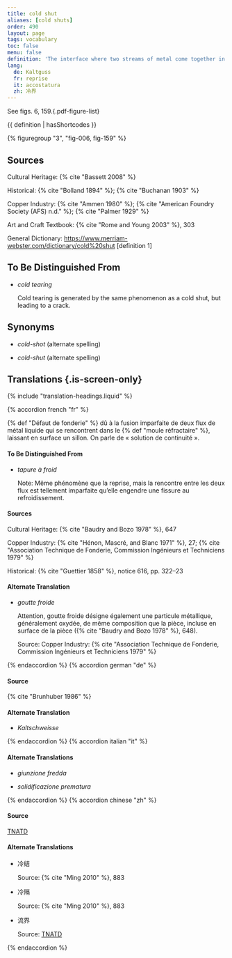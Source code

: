 ```yaml
---
title: cold shut
aliases: [cold shuts]
order: 490
layout: page
tags: vocabulary
toc: false
menu: false
definition: 'The interface where two streams of metal come together in the {% def "mold" %} but do not fuse properly, often due to premature cooling of the metal in the mold. A cold shut may also describe a hole or void in a {% def "cast (n.)" "cast" %} caused by premature cooling ({% cite "Rome and Young 2003" %}, 303). The cooled metal edges will be rounded in profile.'
lang:
  de: Kaltguss
  fr: reprise
  it: accostatura
  zh: 冷界
---
```


See figs. 6, 159.{.pdf-figure-list}

{{ definition | hasShortcodes }}

{% figuregroup "3", "fig-006, fig-159" %}

## Sources

Cultural Heritage: {% cite "Bassett 2008" %}

Historical: {% cite "Bolland 1894" %}; {% cite "Buchanan 1903" %}

Copper Industry: {% cite "Ammen 1980" %}; {% cite "American Foundry Society (AFS) n.d." %}; {% cite "Palmer 1929" %}

Art and Craft Textbook: {% cite "Rome and Young 2003" %}, 303

General Dictionary: <https://www.merriam-webster.com/dictionary/cold%20shut> [definition 1]

## To Be Distinguished From

- *cold tearing*

    Cold tearing is generated by the same phenomenon as a cold shut, but leading to a crack.

## Synonyms

- *cold-shot* (alternate spelling)

- *cold-shut* (alternate spelling)

## Translations {.is-screen-only}

<div class="accordion">
{% include "translation-headings.liquid" %}

{% accordion french "fr" %}

{% def "Défaut de fonderie" %} dû à la fusion imparfaite de deux flux de métal liquide qui se rencontrent dans le {% def "moule réfractaire" %}, laissant en surface un sillon. On parle de « solution de continuité ».

#### To Be Distinguished From

- *tapure à froid*

    Note: Même phénomène que la reprise, mais la rencontre entre les deux flux est tellement imparfaite qu’elle engendre une fissure au refroidissement.

#### Sources

Cultural Heritage: {% cite "Baudry and Bozo 1978" %}, 647

Copper Industry: {% cite "Hénon, Mascré, and Blanc 1971" %}, 27; {% cite "Association Technique de Fonderie, Commission Ingénieurs et Techniciens 1979" %}

Historical: {% cite "Guettier 1858" %}, notice 616, pp. 322–23

#### Alternate Translation

- *goutte froide*

    Attention, goutte froide désigne également une particule métallique, généralement oxydée, de même composition que la pièce, incluse en surface de la pièce ({% cite "Baudry and Bozo 1978" %}, 648).

    Source: Copper Industry: {% cite "Association Technique de Fonderie, Commission Ingénieurs et Techniciens 1979" %}

{% endaccordion %}
{% accordion german "de" %}

#### Source

{% cite "Brunhuber 1986" %}

#### Alternate Translation

- *Kaltschweisse*

{% endaccordion %}
{% accordion italian "it" %}

#### Alternate Translations

- *giunzione fredda*

- *solidificazione prematura*

{% endaccordion %}
{% accordion chinese "zh" %}

#### Source

[TNATD](http://terms.naer.edu.tw/detail/627912/?index=1)

#### Alternate Translations

- <span lang="zh">冷结</span>

    Source: {% cite "Ming 2010" %}, 883

- <span lang="zh">冷隔</span>

    Source: {% cite "Ming 2010" %}, 883

- <span lang="zh">流界</span>

    Source: [TNATD](http://terms.naer.edu.tw/detail/627912/?index=1)

{% endaccordion %}

</div>
